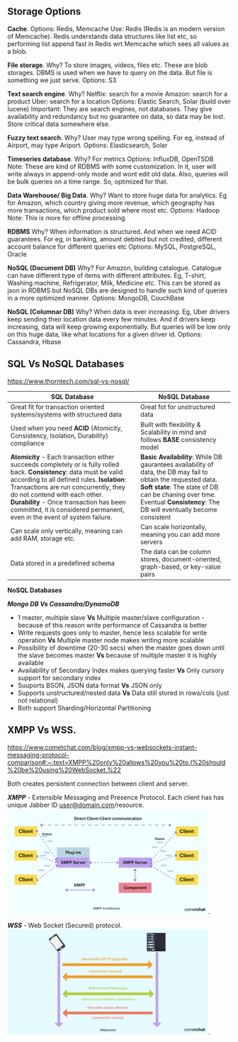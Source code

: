 ## **Storage Options** ##
**Cache**. 
Options: Redis, Memcache
Use: Redis (Redis is an modern version of Memcache). Redis understands data structures like list etc, so performing list append fast in Redis wrt Memcache which sees all values as a blob.

**File storage**. 
Why? To store images, videos, files etc. These are blob storages. DBMS is used when we have to query on the data. But file is something we just serve.
Options: S3

**Text search engine**. 
Why?
Netflix: search for a movie
Amazon: search for a product
Uber: search for a location
Options: Elastic Search, Solar (build over lucene)
Important: They are search engines, not databases. They give availability and redundancy but no guarantee on data, so data may be lost. Store critical data somewhere else.

**Fuzzy text search**. 
Why? User may type wrong spelling. For eg, instead of Airport, may type Ariport.
Options: Elasticsearch, Solar

**Timeseries database**. 
Why? For metrics
Options: InfluxDB, OpenTSDB 
Note: These are kind of RDBMS with some customization. In it, user will write always in append-only mode and wont edit old data. Also, queries will be bulk queries on a time range. So, optimized for that.

**Data Warehouse/ Big Data**. 
Why? Want to store huge data for analytics. Eg for Amazon, which country giving more revenue, which geography has more transactions, which product sold where most etc.
Options: Hadoop
Note: This is more for offline processing.

**RDBMS**
Why? When information is structured. And when we need ACID guarantees. For eg, in banking, amount debited but not credited, different account balance for different queries etc
Options: MySQL, PostgreSQL, Oracle

**NoSQL (Document DB)**
Why? For Amazon, building catalogue. Catalogue can have different type of items with different attributes. Eg, T-shirt, Washing machine, Refrigerator, Milk, Medicine etc. This can be stored as json in RDBMS but NoSQL DBs are designed to handle such kind of queries in a more optimized manner.
Options: MongoDB, CouchBase

**NoSQL (Columnar DB)**
Why? When data is ever increasing. Eg, Uber drivers keep sending their location data every few minutes. And if drivers keep increasing, data will keep growing exponentially. But queries will be low only on this huge data, like what locations for a given driver id.
Options: Cassandra, Hbase


## **SQL Vs NoSQL Databases**

https://www.thorntech.com/sql-vs-nosql/

| SQL Database                                                 | NoSQL Database                                               |
| ------------------------------------------------------------ | ------------------------------------------------------------ |
| Great fit for transaction oriented systems/systems with structured data | Great fot for unstructured data                              |
| Used when you need **ACID** (Atomicity, Consistency, Isolation, Durability) compliance | Built with flexibility & Scalability in mind and follows **BASE** consistency model |
| **Atomicity** - Each transaction either succeeds completely or is fully rolled back. **Consistency**: data must be valid according to all defined rules. **Isolation**: Transactions are run concurrently, they do not contend with each other.   **Durability** - Once transaction has been committed, it is considered permanent, even in the event of system failure. | **Basic Availability**: While DB gaurantees availability of data, the DB may fail to obtain the requested data. **Soft state**: The state of DB can be chaning over time. Eventual **Consistency**: The DB will eventually become consistent |
| Can scale only vertically, meaning can add RAM, storage etc. | Can scale horizontally, meaning you can add more servers     |
| Data stored in a predefined schema                           | The data can be column stores, document-oriented, graph-based, or key-value pairs |


**NoSQL Databases**

***Mongo DB Vs Cassandra/DynamoDB***
- 1 master, multiple slave **Vs** Multiple master/slave configuration - because of this reason write performance of Cassandra is better
- Write requests goes only to master, hence less scalable for write operation **Vs** Multiple master node makes writing more scalable
- Possibility of downtime (20-30 secs) when the master goes down until the slave becomes master **Vs** because of multiple master it is highly available
- Availability of Secondary Index makes querying faster **Vs** Only cursory support for secondary index
- Suuports BSON, JSON data format **Vs** JSON only
- Supports unstructured/nested data **Vs** Data still stored in rows/cols (just not relational)
- Both support Sharding/Horizontal Partitioning


## XMPP Vs WSS. 
https://www.cometchat.com/blog/xmpp-vs-websockets-instant-messaging-protocol-comparison#:~:text=XMPP%20only%20allows%20you%20to,I%20should%20be%20using%20WebSocket.%22

Both creates persistent connection between client and server.

***XMPP*** - Extensible Messaging and Presence Protocol. 
Each client has has unique Jabber ID user@domain.com/resource. 
<img src="./images/XMPP_arch.jpeg" width="90%" height="60%"/>. 

***WSS*** - Web Socket (Secured) protocol. 
<img src="./images/wss.jpeg" width="90%" height="60%"/>. 
